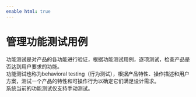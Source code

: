 ```yaml
---
enable html: true
---
```

# 管理功能测试用例

功能测试是对产品的各功能进行验证，根据功能测试用例，逐项测试，检查产品是否达到用户要求的功能。                 
功能测试也称为behavioral testing（行为测试），根据产品特性、操作描述和用户方案，测试一个产品的特性和可操作行为以确定它们满足设计需求。                   
系统当前的功能测试仅支持手动测试。